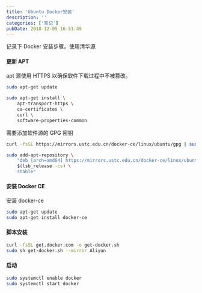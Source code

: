 ```yaml
---
title: 'Ubuntu Docker安装'
description: ''
categories: ['笔记']
pubDate: 2018-12-05 16:51:49
---
```


记录下 Docker 安装步骤。使用清华源

#### 更新 APT

apt 源使用 HTTPS 以确保软件下载过程中不被篡改。

```bash
sudo apt-get update

sudo apt-get install \
    apt-transport-https \
    ca-certificates \
    curl \
    software-properties-common
```

需要添加软件源的 GPG 密钥

```bash
curl -fsSL https://mirrors.ustc.edu.cn/docker-ce/linux/ubuntu/gpg | sudo apt-key add -
```

```bash
sudo add-apt-repository \
    "deb [arch=amd64] https://mirrors.ustc.edu.cn/docker-ce/linux/ubuntu \
    $(lsb_release -cs) \
    stable"
```

#### 安装 Docker CE

安装 docker-ce

```bash
sudo apt-get update
sudo apt-get install docker-ce
```

#### 脚本安装

```bash
curl -fsSL get.docker.com -o get-docker.sh
sudo sh get-docker.sh --mirror Aliyun
```

#### 启动

```bash
sudo systemctl enable docker
sudo systemctl start docker
```
